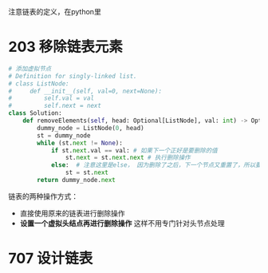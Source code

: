 注意链表的定义，在python里

# 203 移除链表元素
```python
# 添加虚拟节点
# Definition for singly-linked list.
# class ListNode:
#     def __init__(self, val=0, next=None):
#         self.val = val
#         self.next = next
class Solution:
    def removeElements(self, head: Optional[ListNode], val: int) -> Optional[ListNode]:
        dummy_node = ListNode(0, head)
        st = dummy_node
        while (st.next != None):
            if st.next.val == val: # 如果下一个正好是要删除的值
                st.next = st.next.next # 执行删除操作
            else:  # 注意这里是else， 因为删除了之后，下一个节点又重置了，所以要再一次判断，不能往后移动
                st = st.next
        return dummy_node.next

```
链表的两种操作方式：
- 直接使用原来的链表进行删除操作
- **设置一个虚拟头结点再进行删除操作** 这样不用专门针对头节点处理

# 707 设计链表

